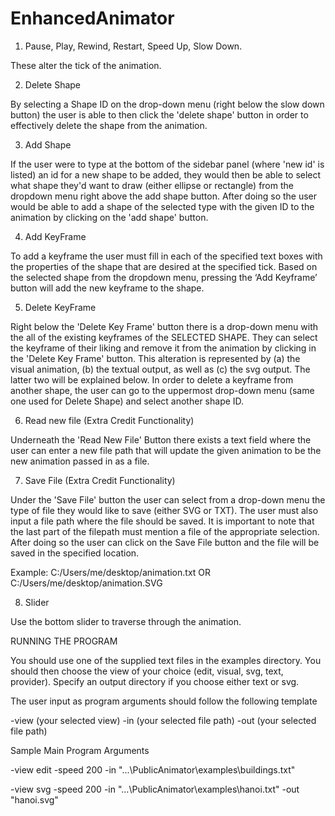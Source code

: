 # EnhancedAnimator

1. Pause, Play, Rewind, Restart, Speed Up, Slow Down.

These alter the tick of the animation.

2. Delete Shape

By selecting a Shape ID on the drop-down menu (right below the slow down button) the user is able to then click the 'delete shape' button in order to effectively delete the shape from the animation.

3. Add Shape

If the user were to type at the bottom of the sidebar panel (where 'new id' is listed) an id for a new shape to be added, they would then be able to select what shape they'd want to draw (either ellipse or rectangle) from the dropdown menu right above the add shape button. After doing so the user would be able to add a shape of the selected type with the given ID to the animation by clicking on the 'add shape' button.

4. Add KeyFrame

To add a keyframe the user must fill in each of the specified text boxes with the properties of the shape that are desired at the specified tick. Based on the selected shape from the dropdown menu, pressing the ‘Add Keyframe’ button will add the new keyframe to the shape.

5. Delete KeyFrame

Right below the 'Delete Key Frame' button there is a drop-down menu with the all of the existing keyframes of the SELECTED SHAPE. They can select the keyframe of their liking and remove it from the animation by clicking in the 'Delete Key Frame' button. This alteration is represented by (a) the visual animation, (b) the textual output, as well as (c) the svg output. The latter two will be explained below.
In order to delete a keyframe from another shape, the user can go to the uppermost drop-down menu (same one used for Delete Shape) and select another shape ID. 

6. Read new file (Extra Credit Functionality)

Underneath the 'Read New File' Button there exists a text field where the user can enter a new file path that will update the given animation to be the new animation passed in as a file. 

7. Save File (Extra Credit Functionality)

Under the 'Save File' button the user can select from a drop-down menu the type of file they would like to save (either SVG or TXT). The user must also input a file path where the file should be saved. It is important to note that the last part of the filepath must mention a file of the appropriate selection. After doing so the user can click on the Save File button and the file will be saved in the specified location.

Example: C:/Users/me/desktop/animation.txt  OR  C:/Users/me/desktop/animation.SVG

8. Slider

Use the bottom slider to traverse through the animation.


RUNNING THE PROGRAM

You should use one of the supplied text files in the examples directory. You should then choose the view of your choice (edit, visual, svg, text, provider). Specify an output directory if you choose either text or svg. 

The user input as program arguments should follow the following template 

-view (your selected view)
-in (your selected file path) 
-out (your selected file path)

Sample Main Program Arguments

-view edit -speed 200 -in "...\PublicAnimator\examples\buildings.txt"

-view svg -speed 200 -in "...\PublicAnimator\examples\hanoi.txt" -out "hanoi.svg"


	
